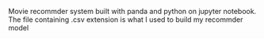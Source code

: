 Movie recommder system built with panda and python on jupyter notebook.
The file containing .csv extension is what I used to build my recommder model
